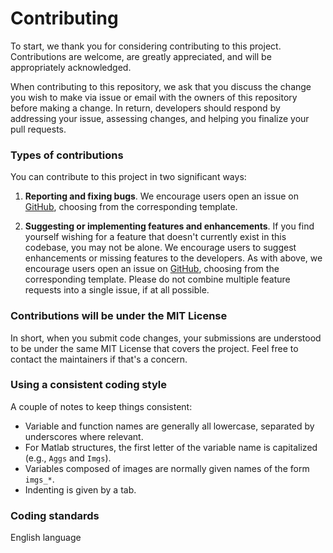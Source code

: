 # Contributing

To start, we thank you for considering contributing to this project. Contributions are welcome, are greatly appreciated, and will be appropriately acknowledged.

When contributing to this repository, we ask that you discuss the change you wish to make via issue or email with the owners of this repository before making a change. In return, developers should respond by addressing your issue, assessing changes, and helping you finalize your pull requests. 

### Types of contributions

You can contribute to this project in two significant ways: 

1. **Reporting and fixing bugs**. We encourage users open an issue on [GitHub](https://github.com/tsipkens/atems/issues/new/choose), choosing from the corresponding template. 

2. **Suggesting or implementing features and enhancements**. If you find yourself wishing for a feature that doesn't currently exist in this codebase, you may not be alone. We encourage users to suggest enhancements or missing features to the developers. As with above, we encourage users open an issue on [GitHub](https://github.com/tsipkens/atems/issues/new/choose), choosing from the corresponding template. Please do not combine multiple feature requests into a single issue, if at all possible. 

### Contributions will be under the MIT License

In short, when you submit code changes, your submissions are understood to be under the same MIT License that covers the project. Feel free to contact the maintainers if that's a concern.

### Using a consistent coding style

A couple of notes to keep things consistent: 

- Variable and function names are generally all lowercase, separated by underscores where relevant. 
- For Matlab structures, the first letter of the variable name is capitalized (e.g., `Aggs` and `Imgs`).
- Variables composed of images are normally given names of the form `imgs_*`.
- Indenting is given by a tab.

### Coding standards

English language